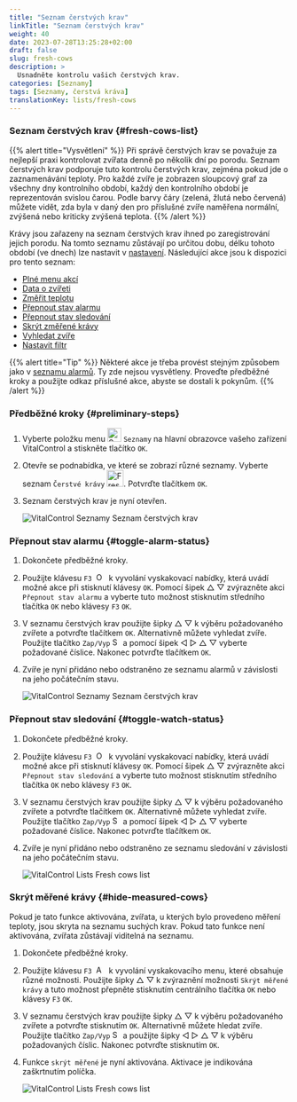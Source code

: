 ```yaml
---
title: "Seznam čerstvých krav"
linkTitle: "Seznam čerstvých krav"
weight: 40
date: 2023-07-28T13:25:28+02:00
draft: false
slug: fresh-cows
description: >
  Usnadněte kontrolu vašich čerstvých krav.
categories: [Seznamy]
tags: [Seznamy, čerstvá kráva]
translationKey: lists/fresh-cows
---
```

### Seznam čerstvých krav {#fresh-cows-list}

{{% alert title="Vysvětlení" %}}
Při správě čerstvých krav se považuje za nejlepší praxi kontrolovat zvířata denně po několik dní po porodu. Seznam čerstvých krav podporuje tuto kontrolu čerstvých krav, zejména pokud jde o zaznamenávání teploty. Pro každé zvíře je zobrazen sloupcový graf za všechny dny kontrolního období, každý den kontrolního období je reprezentován svislou čarou. Podle barvy čáry (zelená, žlutá nebo červená) můžete vidět, zda byla v daný den pro příslušné zvíře naměřena normální, zvýšená nebo kriticky zvýšená teplota.
{{% /alert %}}

Krávy jsou zařazeny na seznam čerstvých krav ihned po zaregistrování jejich porodu. Na tomto seznamu zůstávají po určitou dobu, délku tohoto období (ve dnech) lze nastavit v [nastavení](../../settings/data-acquisition/#control-period-of-fresh-cows).
 Následující akce jsou k dispozici pro tento seznam:

- [Plné menu akcí](../alarm/#full-action-menu)
- [Data o zvířeti](../alarm/#animal-data)
- [Změřit teplotu](../alarm/#take-temperature)
- [Přepnout stav alarmu](#toggle-alarm-status)
- [Přepnout stav sledování](#toggle-watch-status)
- [Skrýt změřené krávy](#hide-measured-cows)
- [Vyhledat zvíře](../alarm/#search-animal)
- [Nastavit filtr](../alarm/#set-filter)

{{% alert title="Tip" %}}
Některé akce je třeba provést stejným způsobem jako v [seznamu alarmů](../alarm). Ty zde nejsou vysvětleny. Proveďte předběžné kroky a použijte odkaz příslušné akce, abyste se dostali k pokynům.
{{% /alert %}}

### Předběžné kroky {#preliminary-steps}

1. Vyberte položku menu <img src="/icons/main/lists.svg" width="25" align="bottom" alt="Seznamy" /> `Seznamy` na hlavní obrazovce vašeho zařízení VitalControl a stiskněte tlačítko `OK`.


2. Otevře se podnabídka, ve které se zobrazí různé seznamy. Vyberte seznam `Čerstvé krávy` <img src="/icons/lists/freshcows.svg" width="30" align="bottom" alt="Fresh-cows" />. Potvrďte tlačítkem `OK`.

3. Seznam čerstvých krav je nyní otevřen.

   ![VitalControl Seznamy Seznam čerstvých krav](../images/firststeps4.png "Seznam čerstvých krav")

### Přepnout stav alarmu {#toggle-alarm-status}

1. Dokončete předběžné kroky.

2. Použijte klávesu `F3` &nbsp;<img src="/icons/footer/open-popup.svg" width="15" align="bottom" alt="Open popup" />&nbsp; k vyvolání vyskakovací nabídky, která uvádí možné akce při stisknutí klávesy `OK`. Pomocí šipek △ ▽ zvýrazněte akci `Přepnout stav alarmu` a vyberte tuto možnost stisknutím středního tlačítka `OK` nebo klávesy `F3` `OK`.

3. V seznamu čerstvých krav použijte šipky △ ▽ k výběru požadovaného zvířete a potvrďte tlačítkem `OK`. Alternativně můžete vyhledat zvíře. Použijte tlačítko `Zap/Vyp` <img src="/icons/footer/search.svg" width="15" align="bottom" alt="Search" /> a pomocí šipek ◁ ▷ △ ▽ vyberte požadované číslice. Nakonec potvrďte tlačítkem `OK`.

4. Zvíře je nyní přidáno nebo odstraněno ze seznamu alarmů v závislosti na jeho počátečním stavu.

   ![VitalControl Seznamy Seznam čerstvých krav](../images/togglealarmstatus.png "Přepnout stav alarmu")

### Přepnout stav sledování {#toggle-watch-status}

1. Dokončete předběžné kroky.

2. Použijte klávesu `F3` &nbsp;<img src="/icons/footer/open-popup.svg" width="15" align="bottom" alt="Open popup" />&nbsp; k vyvolání vyskakovací nabídky, která uvádí možné akce při stisknutí klávesy `OK`. Pomocí šipek △ ▽ zvýrazněte akci `Přepnout stav sledování` a vyberte tuto možnost stisknutím středního tlačítka `OK` nebo klávesy `F3` `OK`.

3. V seznamu čerstvých krav použijte šipky △ ▽ k výběru požadovaného zvířete a potvrďte tlačítkem `OK`. Alternativně můžete vyhledat zvíře. Použijte tlačítko `Zap/Vyp` <img src="/icons/footer/search.svg" width="15" align="bottom" alt="Search" /> a pomocí šipek ◁ ▷ △ ▽ vyberte požadované číslice. Nakonec potvrďte tlačítkem `OK`.

4. Zvíře je nyní přidáno nebo odstraněno ze seznamu sledování v závislosti na jeho počátečním stavu.


   ![VitalControl Lists Fresh cows list](../images/togglewatchstatus.png "Toggle watch status")

### Skrýt měřené krávy {#hide-measured-cows}

Pokud je tato funkce aktivována, zvířata, u kterých bylo provedeno měření teploty, jsou skryta na seznamu suchých krav. Pokud tato funkce není aktivována, zvířata zůstávají viditelná na seznamu.

1. Dokončete předběžné kroky.

2. Použijte klávesu `F3` &nbsp;<img src="/icons/footer/open-popup.svg" width="15" align="bottom" alt="Actions" />&nbsp; k vyvolání vyskakovacího menu, které obsahuje různé možnosti. Použijte šipky △ ▽ k zvýraznění možnosti `Skrýt měřené krávy` a tuto možnost přepněte stisknutím centrálního tlačítka `OK` nebo klávesy `F3` `OK`.

3. V seznamu čerstvých krav použijte šipky △ ▽ k výběru požadovaného zvířete a potvrďte stisknutím `OK`. Alternativně můžete hledat zvíře. Použijte tlačítko `Zap/Vyp` <img src="/icons/footer/search.svg" width="15" align="bottom" alt="Search" /> a použijte šipky ◁ ▷ △ ▽ k výběru požadovaných číslic. Nakonec potvrďte stisknutím `OK`.

4. Funkce `skrýt měřené` je nyní aktivována. Aktivace je indikována zaškrtnutím políčka.

   ![VitalControl Lists Fresh cows list](../images/hidemeasuredcows.png "Hide measured cows")

